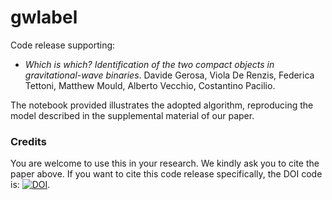 # gwlabel

Code release supporting:

- _Which is which? Identification of the two compact objects in gravitational-wave binaries_. Davide Gerosa, Viola De Renzis, Federica Tettoni, Matthew Mould, Alberto Vecchio, Costantino Pacilio.

The notebook provided illustrates the adopted algorithm, reproducing the model described in the supplemental material of our paper.

### Credits

You are welcome to use this in your research. We kindly ask you to cite the paper above. If you want to cite this code release specifically, the DOI code is: [![DOI](https://zenodo.org/badge/DOI/10.5281/zenodo.xxxxxxx.svg)](https://doi.org/10.5281/zenodo.xxxxxxx).
